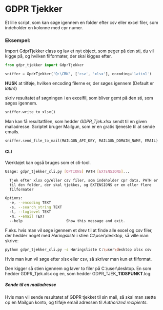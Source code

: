 # GDPR Tjekker

Et lille script, som kan søge igennem en folder efter csv eller excel filer, som indeholder en kolonne med cpr numer.

### Eksempel:

Import GdprTjekker class og lav et nyt object, som peger på den sti, du vil kigge på, og hvilken filformater, der skal kigges efter.
```Python
from gdpr_tjekker import GdprTjekker

sniffer = GpdrTjekker('Q:\CBK', ['csv', 'xlsx'], encoding='latin1')
```
__HUSK__ at tilføje, hvilken encoding filerne er, der søges igennem (Default er _latin1_)

skriv resultatet af søgningen i en excelfil, som bliver gemt på den sti, som søges igennem.
```Python
sniffer.write_to_xlsx()
```

Man kan få resultatfilen, som hedder *GDPR_Tjek.xlsx* sendt til en given mailadresse. Scriptet bruger Mailgun, som er en gratis tjeneste til at sende emails.
```Python
sniffer.send_file_to_mail(MAILGUN_API_KEY, MAILGUN_DOMAIN_NAME, EMAIL)
```

#### CLI
Værktøjet kan også bruges som et cli-tool.

```Bash
Usage: gdpr_tjekker_cli.py [OPTIONS] PATH [EXTENSIONS]...

  Tjek efter xlsx og/eller csv filer, som indeholder cpr data. PATH er stien
  til den folder, der skal tjekkes, og EXTENSIONS er en eller flere
  filformater

Options:
  -e, --encoding TEXT
  -s, --search_string TEXT
  -l, --loglevel TEXT
  -m, --email TEXT
  --help                    Show this message and exit.
```
F.eks. hvis man vil søge igennem et drev til at finde alle excel og csv filer, der hedder noget med _Høringsliste_ i stien C:\user\desktop, så ville man skrive:

```Bash
python gdpr_tjekker_cli.py -s Høringsliste C:\user\desktop xlsx csv
```
Hvis man kun vil søge efter xlsx eller csv, så skriver man kun et filformat.

Den kigger så stien igennem og laver to filer på C:\user\desktop. En som hedder GDPR_Tjek.xlsx og en, som hedder GDPR_TJEK_**TIDSPUNKT**.log
##### Sende til en mailadresse
Hvis man vil sende resultatet af GDPR tjekket til sin mail, så skal man sætte op en Mailgun konto, og tilføje email adressen til _Authorized recipients_. 